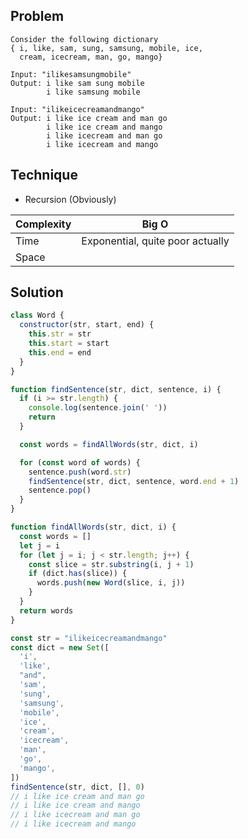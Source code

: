 ## Problem 

```
Consider the following dictionary 
{ i, like, sam, sung, samsung, mobile, ice, 
  cream, icecream, man, go, mango}

Input: "ilikesamsungmobile"
Output: i like sam sung mobile
        i like samsung mobile

Input: "ilikeicecreamandmango"
Output: i like ice cream and man go
        i like ice cream and mango
        i like icecream and man go
        i like icecream and mango
```

## Technique

- Recursion (Obviously)


| Complexity | Big O                            |
| ---------- | -------------------------------- |
| Time       | Exponential, quite poor actually |
| Space      |                                  |

## Solution

```javascript
class Word {
  constructor(str, start, end) {
    this.str = str
    this.start = start
    this.end = end
  }
}

function findSentence(str, dict, sentence, i) {
  if (i >= str.length) {
    console.log(sentence.join(' '))
    return
  }

  const words = findAllWords(str, dict, i)

  for (const word of words) {
    sentence.push(word.str)
    findSentence(str, dict, sentence, word.end + 1)
    sentence.pop()
  }
}

function findAllWords(str, dict, i) {
  const words = []
  let j = i
  for (let j = i; j < str.length; j++) {
    const slice = str.substring(i, j + 1)
    if (dict.has(slice)) {
      words.push(new Word(slice, i, j))
    }
  }
  return words
}

const str = "ilikeicecreamandmango"
const dict = new Set([
  'i',
  'like',
  "and",
  'sam',
  'sung',
  'samsung',
  'mobile',
  'ice',
  'cream',
  'icecream',
  'man',
  'go',
  'mango',
])
findSentence(str, dict, [], 0)
// i like ice cream and man go​​​​​​​​​​​​​
// ​​​​​i like ice cream and mango​​​​​​​​​​​​​
// ​​​​​i like icecream and man go​​​​​​​​​​​​​
// ​​​​​i like icecream and mango​​​​​
```
